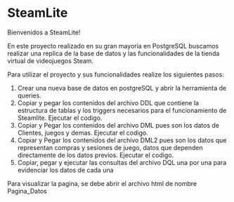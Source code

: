 # SteamLite

Bienvenidos a SteamLite!

En este proyecto realizado en su gran mayoria en PostgreSQL buscamos realizar una replica de la base de datos y las funcionalidades de la tienda virtual de videojuegos Steam. 

Para utilizar el proyecto y sus funcionalidades realize los siguientes pasos:
1. Crear una nueva base de datos en postgreSQL y abrir la herramienta de queries.
2. Copiar y pegar los contenidos del archivo DDL que contiene la estructura de tablas y los triggers necesarios
para el funcionamiento de Steamlite. Ejecutar el codigo.
3. Copiar y Pegar los contenidos del archivo DML pues son los datos de Clientes, juegos y demas. Ejecutar el
codigo.
4. Copiar y Pegar los contenidos del archivo DML2 pues son los datos que representan compras y sesiones de
juego, datos que dependen directamente de los datos previos. Ejecutar el codigo.
5. Copiar, pegar y ejecutar las consultas del archivo DQL una por una para evidenciar los datos de cada una

Para visualizar la pagina, se debe abrir el archivo html de nombre Pagina_Datos
